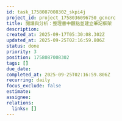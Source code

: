 ```yaml
---
id: task_1758087008302_skpi4j
project_id: project_1758036096750_gcncrc
title: 閱讀與分析：整理書中觀點並建立筆記框架
description: 
created_at: 2025-09-17T05:30:08.302Z
updated_at: 2025-09-25T02:16:59.806Z
status: done
priority: 3
position: 1758087008302
tags: []
due_date: 
completed_at: 2025-09-25T02:16:59.806Z
recurring: daily
focus_exclude: false
estimate: 
assignee: 
relations:
  links: []
---
```






